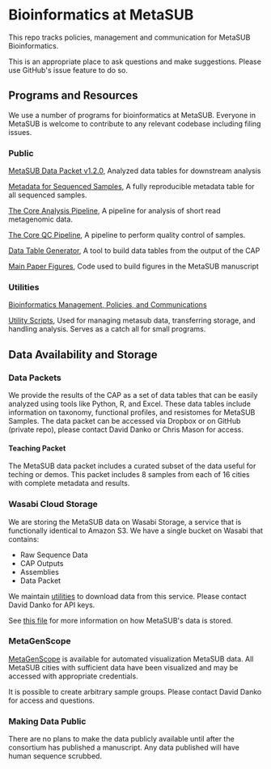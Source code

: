 # Bioinformatics at MetaSUB

This repo tracks policies, management and communication for MetaSUB Bioinformatics.

This is an appropriate place to ask questions and make suggestions. Please use GitHub's issue feature to do so.

## Programs and Resources

We use a number of programs for bioinformatics at MetaSUB. Everyone in MetaSUB is welcome to contribute to any relevant codebase including filing issues.

### Public

[MetaSUB Data Packet v1.2.0](https://s3.wasabisys.com/metasub/data_packets/metasub_data_packet_v1_2.tar.gz), Analyzed data tables for downstream analysis

[Metadata for Sequenced Samples](https://github.com/dcdanko/MetaSUB-metadata), A fully reproducible metadata table for all sequenced samples.

[The Core Analysis Pipeline](https://github.com/MetaSUB/MetaSUB_CAP), A pipeline for analysis of short read metagenomic data.

[The Core QC Pipeline](https://github.com/MetaSUB/MetaSUB_QC_Pipeline), A pipeline to perform quality control of samples.

[Data Table Generator](https://github.com/dcdanko/capalyzer), A tool to build data tables from the output of the CAP

[Main Paper Figures](https://github.com/MetaSUB/main_paper_figures), Code used to build figures in the MetaSUB manuscript

### Utilities

[Bioinformatics Management, Policies, and Communications](https://github.com/MetaSUB/bioinformatics_management)

[Utility Scripts](https://github.com/MetaSUB/metasub_utils), Used for managing metasub data, transferring storage, and handling analysis. Serves as a catch all for small programs.


## Data Availability and Storage

### Data Packets

We provide the results of the CAP as a set of data tables that can be easily analyzed using tools like Python, R, and Excel. These data tables include information on taxonomy, functional profiles, and resistomes for MetaSUB Samples. The data packet can be accessed via Dropbox or on GitHub (private repo), please contact David Danko or Chris Mason for access.

#### Teaching Packet

The MetaSUB data packet includes a curated subset of the data useful for teching or demos. This packet includes 8 samples from each of 16 cities with complete metadata and results.

### Wasabi Cloud Storage

We are storing the MetaSUB data on Wasabi Storage, a service that is functionally identical to Amazon S3. We have a single bucket on Wasabi that contains:

- Raw Sequence Data
- CAP Outputs
- Assemblies
- Data Packet

We maintain [utilities](https://github.com/MetaSUB/metasub_utils) to download data from this service. Please contact David Danko for API keys.

See [this file](https://github.com/MetaSUB/bioinformatics_management/blob/master/data_storage.md) for more information on how MetaSUB's data is stored.

### MetaGenScope

[MetaGenScope](www.metagenscope.com) is available for automated visualization MetaSUB data. All MetaSUB cities with sufficient data have been visualized and may be accessed with appropriate credentials.

It is possible to create arbitrary sample groups. Please contact David Danko for access and questions.

### Making Data Public

There are no plans to make the data publicly available until after the consortium has published a manuscript. Any data published will have human sequence scrubbed. 
